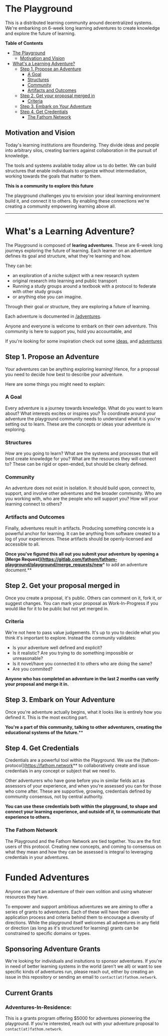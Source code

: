 # The Playground
This is a distributed learning community around decentralized systems. We're
embarking on 6-week long learning adventures to create knowledge and explore the
future of learning.

<!-- markdown-toc start - Don't edit this section. Run M-x markdown-toc-refresh-toc -->
**Table of Contents**

- [The Playground](#the-playground)
    - [Motivation and Vision](#motivation-and-vision)
- [What's a Learning Adventure?](#whats-a-learning-adventure)
    - [Step 1. Propose an Adventure](#step-1-propose-an-adventure)
        - [A Goal](#a-goal)
        - [Structures](#structures)
        - [Community](#community)
        - [Artifacts and Outcomes](#artifacts-and-outcomes)
    - [Step 2. Get your proposal merged in](#step-2-get-your-proposal-merged-in)
        - [Criteria](#criteria)
    - [Step 3. Embark on Your Adventure](#step-3-embark-on-your-adventure)
    - [Step 4. Get Credentials](#step-4-get-credentials)
        - [The Fathom Network](#the-fathom-network)

<!-- markdown-toc end -->

## Motivation and Vision
Today's learning institutions are floundering. They divide ideas and people into
arbitrary silos, creating barriers against collaboration in the pursuit of
knowledge.

The tools and systems available today allow us to do better. We can build
structures that enable individuals to organize without intermediation, working
towards the goals that matter to them.

**This is a community to explore this future**

The playground challenges you to envision your ideal learning environment build
it, and connect it to others. By enabling these connections we're creating a
community empowering learning above all. 

----------

# What's a Learning Adventure?

The Playground is composed of **learing adventures**. These are 6-week long journeys
exploring the future of learning. Each learner on an adventure defines its goal
and structure, what they're learning and how.

They can be:

- an exploration of a niche subject with a new research system
- original research into learning and public transport
- Running a study groups around a textbook with a protocol to federate with
other study groups
- or anything else you can imagine. 

Through their goal _or_ structure, they are exploring a future of learning.

Each adventure is documented in [/adventures](/adventures).

Anyone and everyone is welcome to embark on their own adventure. This community
is here to support you, hold you accountable, and 

If you're looking for some inspiration check out some
[ideas](https://github.com/jaredpereira/playground/labels/idea), and
[adventures](/adventures)

## Step 1. Propose an Adventure

Your adventures can be anything exploring learning! Hence, for a proposal you
need to decide how best to describe _your_ adventure.

Here are some things you might need to explain:

### A Goal
Every adventure is a journey towards knowledge. What do you want to learn about?
What interests excites or inspires you? To coordinate around your adventure the
playground community needs to understand what it is you're setting out to learn.
These are the concepts or ideas your adventure is exploring.

### Structures
_How_ are you going to learn? What are the systems and processes that will best
create knowledge for you? What are the resources they will connect to? These can
be rigid or open-ended, but should be clearly defined.

### Community
An adventure does not exist in isolation. It should build upon, connect
to, support, and involve other adventures and the broader community. Who are you
working with, who are the people who will support you? How will your learning
connect to others?

### Artifacts and Outcomes
Finally, adventures result in artifacts. Producing something concrete is a
powerful anchor for learning. It can be anything from software created to a log
of your experiences. These artifacts should be openly-licensed and accessible to
all.

**Once you've figured this all out you submit your adventure by opening a [Merge
Request](https://gitlab.com/fathom/fathom-playground/playground/merge_requests/new***
to add an adventure document.**

## Step 2. Get your proposal merged in
Once you create a proposal, it's public. Others can comment on it, fork it, or
suggest changes. You can mark your proposal as Work-In-Progress if you would
like for it to be public but not yet merged in.

### Criteria
We're not here to pass value judgements. It's up to you to decide what you think
it's important to explore. Instead the community validates:

- Is your adventure well defined and explicit?
- Is it realistic? Are you trying to do something impossible or unreasonable?
- Is it novel/have you connected it to others who are doing the same?
- Are you commited?

**Anyone who has completed an adventure in the last 2 months can verify your
proposal and merge it in.**

## Step 3. Embark on Your Adventure

Once you're adventure actually begins, what it looks like is entirely how you
defined it. This is the most exciting part. 

**You're a part of this community, talking to other adventurers, creating the
educational systems of the future.****

## Step 4. Get Credentials

Credentials are a powerful tool within the Playground. We use the
[fathom-protocol](https://fathom.network** to collaboratively create and issue
credentials in any concept or subject that we need to.

Other adventurers who have gone before you in similar fields act as assessors of
your experience, and when you're assessed you can for those who come after.
These are supportive, growing, credentials defined by community consensus, not
by central authority.

**You can use these credentials both within the playground, to shape and connect
your learning experience, and outside of it, to communicate that experience to
others.**

### The Fathom Network

The Playground and the Fathom Network are tied together. You are the first users
of this protocol. Creating new concepts, and coming to consensus on what they
mean and how they can be assessed is integral to leveraging credentials in your
adventures.

# Funded Adventures

Anyone can start an adventure of their own volition and using whatever resources
they have. 

To empower and support ambitious adventures we are aiming to offer a series of
grants to adventurers. Each of these will have their own application process and
criteria behind them to encourage a diversity of directions. While the
playground itself welcomes all adventures in any field or direction (as long as
it's structured for learning) grants can be constrained to specific domains or
types.

## Sponsoring Adventure Grants

We're looking for individuals and insitutions to sponsor adventures. If you're
in need of better learning systems in the world (aren't we all) or want to see
specific kinds of adventures run, please reach out, either by creating an issue
in this repository or sending an email to `contact(at)fathom.network`. 

## Current Grants
### Adventures-In-Residence:
This is a grants program offering $5000 for adventures pioneering the
playground. If you're interested, reach out with your adventure proposal to `contact(at)fathom.network`.
